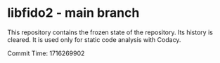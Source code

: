 # libfido2 - main branch

This repository contains the frozen state of the repository.
Its history is cleared. It is used only for static code
analysis with Codacy.

Commit Time: 1716269902